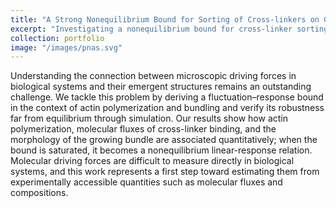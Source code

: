 ```yaml
---
title: "A Strong Nonequilibrium Bound for Sorting of Cross-linkers on Growing Biopolymers"
excerpt: "Investigating a nonequilibrium bound for cross-linker sorting during actin polymerization and bundling."
collection: portfolio
image: "/images/pnas.svg"
---
```


Understanding the connection between microscopic driving forces in biological systems and their emergent structures remains an outstanding challenge. We tackle this problem by deriving a fluctuation–response bound in the context of actin polymerization and bundling and verify its robustness far from equilibrium through simulation. Our results show how actin polymerization, molecular fluxes of cross-linker binding, and the morphology of the growing bundle are associated quantitatively; when the bound is saturated, it becomes a nonequilibrium linear-response relation. Molecular driving forces are difficult to measure directly in biological systems, and this work represents a first step toward estimating them from experimentally accessible quantities such as molecular fluxes and compositions.

